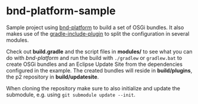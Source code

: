bnd-platform-sample
===================

Sample project using [bnd-platform](https://github.com/stempler/bnd-platform) to build a set of OSGi bundles. It also makes use of the [gradle-include-plugin](https://github.com/stempler/gradle-include-plugin) to split the configuration in several modules.

Check out **build.gradle** and the script files in **modules/** to see what you can do with *bnd-platform* and run the build with `./gradlew` or `gradlew.bat` to create OSGi bundles and an Eclipse Update Site from the dependencies configured in the example. The created bundles will reside in **build/plugins**, the p2 repository in **build/updatesite**.

When cloning the repository make sure to also initialize and update the submodule, e.g. using `git submodule update --init`.
